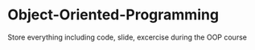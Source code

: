 # Object-Oriented-Programming
 Store everything including code, slide, excercise during the OOP course
